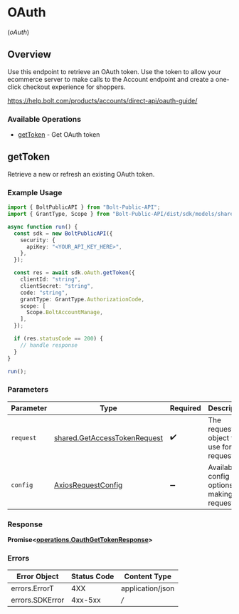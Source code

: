 # OAuth
(*oAuth*)

## Overview

Use this endpoint to retrieve an OAuth token. Use the token to allow your ecommerce server to make calls to the Account
endpoint and create a one-click checkout experience for shoppers.


<https://help.bolt.com/products/accounts/direct-api/oauth-guide/>
### Available Operations

* [getToken](#gettoken) - Get OAuth token

## getToken

Retrieve a new or refresh an existing OAuth token.

### Example Usage

```typescript
import { BoltPublicAPI } from "Bolt-Public-API";
import { GrantType, Scope } from "Bolt-Public-API/dist/sdk/models/shared";

async function run() {
  const sdk = new BoltPublicAPI({
    security: {
      apiKey: "<YOUR_API_KEY_HERE>",
    },
  });

  const res = await sdk.oAuth.getToken({
    clientId: "string",
    clientSecret: "string",
    code: "string",
    grantType: GrantType.AuthorizationCode,
    scope: [
      Scope.BoltAccountManage,
    ],
  });

  if (res.statusCode == 200) {
    // handle response
  }
}

run();
```

### Parameters

| Parameter                                                                        | Type                                                                             | Required                                                                         | Description                                                                      |
| -------------------------------------------------------------------------------- | -------------------------------------------------------------------------------- | -------------------------------------------------------------------------------- | -------------------------------------------------------------------------------- |
| `request`                                                                        | [shared.GetAccessTokenRequest](../../sdk/models/shared/getaccesstokenrequest.md) | :heavy_check_mark:                                                               | The request object to use for the request.                                       |
| `config`                                                                         | [AxiosRequestConfig](https://axios-http.com/docs/req_config)                     | :heavy_minus_sign:                                                               | Available config options for making requests.                                    |


### Response

**Promise<[operations.OauthGetTokenResponse](../../sdk/models/operations/oauthgettokenresponse.md)>**
### Errors

| Error Object     | Status Code      | Content Type     |
| ---------------- | ---------------- | ---------------- |
| errors.ErrorT    | 4XX              | application/json |
| errors.SDKError  | 4xx-5xx          | */*              |
